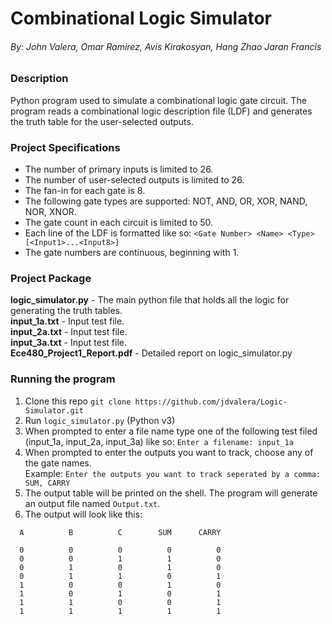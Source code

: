 # Combinational Logic Simulator
###### By: John Valera, Omar Ramirez, Avis Kirakosyan, Hang Zhao Jaran Francis

### Description

Python program used to simulate a combinational logic gate circuit. The program reads a combinational logic description file (LDF) and generates the truth table for the user-selected outputs.

### Project Specifications

* The number of primary inputs is limited to 26.
* The number of user-selected outputs is limited to 26.
* The fan-in for each gate is 8.
* The following gate types are supported: NOT, AND, OR, XOR, NAND, NOR, XNOR.
* The gate count in each circuit is limited to 50.
* Each line of the LDF is formatted like so: `<Gate Number> <Name> <Type> [<Input1>...<Input8>]`
* The gate numbers are continuous, beginning with 1.

### Project Package
**logic_simulator.py** - The main python file that holds all the logic for generating the truth tables. <br>
**input_1a.txt** - Input test file. <br>
**input_2a.txt** - Input test file. <br>
**input_3a.txt** - Input test file. <br>
**Ece480_Project1_Report.pdf** - Detailed report on logic_simulator.py <br>

### Running the program

1. Clone this repo `git clone https://github.com/jdvalera/Logic-Simulator.git`
2. Run `logic_simulator.py` (Python v3)
3. When prompted to enter a file name type one of the following test filed (input_1a, input_2a, input_3a) like so: `Enter a filename: input_1a`
4. When prompted to enter the outputs you want to track, choose any of the gate names. <br>Example:                          `Enter the outputs you want to track seperated by a comma: SUM, CARRY`
5. The output table will be printed on the shell. The program will generate an output file named `Output.txt`.
6. The output will look like this: <br> 
```
  A          B          C        SUM      CARRY 

  0          0          0          0          0 
  0          0          1          1          0 
  0          1          0          1          0 
  0          1          1          0          1 
  1          0          0          1          0 
  1          0          1          0          1 
  1          1          0          0          1 
  1          1          1          1          1 
```




